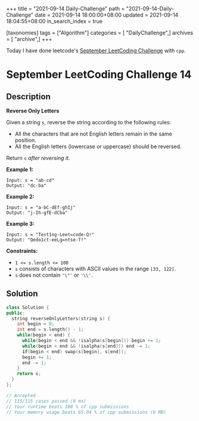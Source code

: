 +++
title = "2021-09-14 Daily-Challenge"
path = "2021-09-14-Daily-Challenge"
date = 2021-09-14 18:00:00+08:00
updated = 2021-09-14 18:04:55+08:00
in_search_index = true

[taxonomies]
tags = ["Algorithm"]
categories = [ "DailyChallenge",]
archives = [ "archive",]
+++

Today I have done leetcode's [September LeetCoding Challenge](https://leetcode.com/explore/challenge/card/september-leetcoding-challenge-2021/637/week-2-september-8th-september-14th/3974/) with `cpp`.

<!-- more -->

# September LeetCoding Challenge 14

## Description

**Reverse Only Letters**

Given a string `s`, reverse the string according to the following rules:

- All the characters that are not English letters remain in the same position.
- All the English letters (lowercase or uppercase) should be reversed.

Return `s` *after reversing it*.

 

**Example 1:**

```
Input: s = "ab-cd"
Output: "dc-ba"
```

**Example 2:**

```
Input: s = "a-bC-dEf-ghIj"
Output: "j-Ih-gfE-dCba"
```

**Example 3:**

```
Input: s = "Test1ng-Leet=code-Q!"
Output: "Qedo1ct-eeLg=ntse-T!"
```

 

**Constraints:**

- `1 <= s.length <= 100`
- `s` consists of characters with ASCII values in the range `[33, 122]`.
- `s` does not contain `'\"'` or `'\\'`.

## Solution

``` cpp
class Solution {
public:
  string reverseOnlyLetters(string s) {
    int begin = 0;
    int end = s.length() - 1;
    while(begin < end) {
      while(begin < end && !isalpha(s[begin])) begin += 1;
      while(begin < end && !isalpha(s[end])) end -= 1;
      if(begin < end) swap(s[begin], s[end]);
      begin += 1;
      end -= 1;
    }
    return s;
  }
};

// Accepted
// 115/115 cases passed (0 ms)
// Your runtime beats 100 % of cpp submissions
// Your memory usage beats 65.04 % of cpp submissions (6 MB)
```

